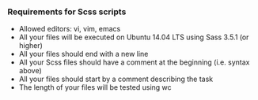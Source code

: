 ### Requirements for Scss scripts
- Allowed editors: vi, vim, emacs
- All your files will be executed on Ubuntu 14.04 LTS using Sass 3.5.1 (or higher)
- All your files should end with a new line
- All your Scss files should have a comment at the beginning (i.e. syntax above)
- All your files should start by a comment describing the task
- The length of your files will be tested using wc
